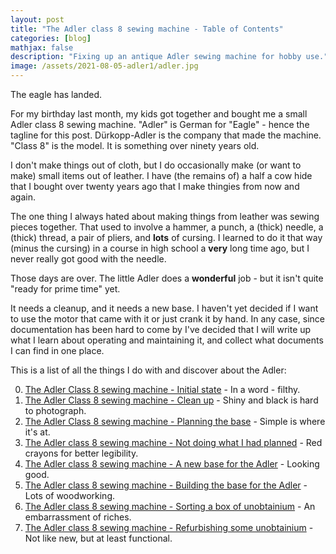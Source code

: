 ```yaml
---
layout: post
title: "The Adler class 8 sewing machine - Table of Contents"
categories: [blog]
mathjax: false
description: "Fixing up an antique Adler sewing machine for hobby use."
image: /assets/2021-08-05-adler1/adler.jpg
---
```

The eagle has landed.

For my birthday last month, my kids got together and bought me a small Adler class 8 sewing machine.  "Adler" is German for "Eagle" - hence the tagline for this post.  Dürkopp-Adler is the company that made the machine.  "Class 8" is the model.  It is something over ninety years old.

I don't make things out of cloth, but I do occasionally make (or want to make) small items out of leather.  I have (the remains of) a half a cow hide that I bought over twenty years ago that I make thingies from now and again.

The one thing I always hated about making things from leather was sewing pieces together.  That used to involve a hammer, a punch, a (thick) needle, a (thick) thread, a pair of pliers, and **lots** of cursing.  I learned to do it that way (minus the cursing) in a course in high school a **very** long time ago, but I never really got good with the needle.

Those days are over.  The little Adler does a **wonderful** job - but it isn't quite "ready for prime time" yet.

It needs a cleanup, and it needs a new base.  I haven't yet decided if I want to use the motor that came with it or just crank it by hand.  In any case, since documentation has been hard to come by I've decided that I will write up what I learn about operating and maintaining it, and collect what documents I can find in one place.

This is a list of all the things I do with and discover about the Adler:

0. [The Adler Class 8 sewing machine - Initial state](adler1) - In a word - filthy.
1. [The Adler Class 8 sewing machine - Clean up](adler2) - Shiny and black is hard to photograph.
2. [The Adler Class 8 sewing machine - Planning the base](adler3) - Simple is where it's at.
3. [The Adler class 8 sewing machine - Not doing what I had planned](adler4) - Red crayons for better legibility.
4. [The Adler class 8 sewing machine - A new base for the Adler](adler5) - Looking good.
5. [The Adler class 8 sewing machine - Building the base for the Adler](adler6) - Lots of woodworking.
6. [The Adler class 8 sewing machine - Sorting a box of unobtainium](adler7) - An embarrassment of riches.
7. [The Adler class 8 sewing machine - Refurbishing some unobtainium](adler8) - Not like new, but at least functional.
